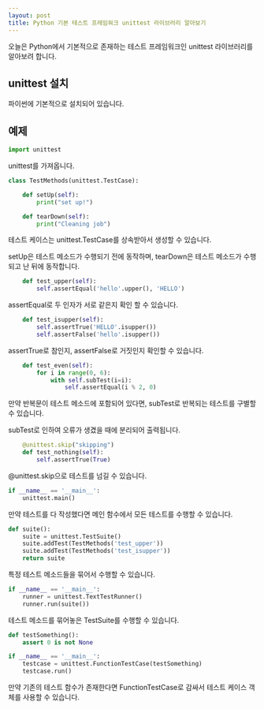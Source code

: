 ```yaml
---
layout: post
title: Python 기본 테스트 프레임워크 unittest 라이브러리 알아보기
---
```


오늘은 Python에서 기본적으로 존재하는 테스트 프레임워크인 unittest 라이브러리를 알아보려 합니다.

## unittest 설치

파이썬에 기본적으로 설치되어 있습니다.

## 예제

```python
import unittest
```

unittest를 가져옵니다.

```python
class TestMethods(unittest.TestCase):

    def setUp(self):
        print("set up!")

    def tearDown(self):
        print("Cleaning job")
```

테스트 케이스는 unittest.TestCase를 상속받아서 생성할 수 있습니다.

setUp은 테스트 메소드가 수행되기 전에 동작하며, tearDown은 테스트 메소드가 수행되고 난 뒤에 동작합니다.

```python
    def test_upper(self):
        self.assertEqual('hello'.upper(), 'HELLO')
```

assertEqual로 두 인자가 서로 같은지 확인 할 수 있습니다.

```python
    def test_isupper(self):
        self.assertTrue('HELLO'.isupper())
        self.assertFalse('hello'.isupper())
```

assertTrue로 참인지, assertFalse로 거짓인지 확인할 수 있습니다.

```python
    def test_even(self):
        for i in range(0, 6):
            with self.subTest(i=i):
                self.assertEqual(i % 2, 0)
```

만약 반복문이 테스트 메소드에 포함되어 있다면, subTest로 반복되는 테스트를 구별할 수 있습니다.

subTest로 인하여 오류가 생겼을 때에 분리되어 출력됩니다.

```python
    @unittest.skip("skipping")
    def test_nothing(self):
        self.assertTrue(True)
```

@unittest.skip으로 테스트를 넘길 수 있습니다.

```python
if __name__ == '__main__':
    unittest.main()
```

만약 테스트를 다 작성했다면 메인 함수에서 모든 테스트를 수행할 수 있습니다.

```python
def suite():
    suite = unittest.TestSuite()
    suite.addTest(TestMethods('test_upper'))
    suite.addTest(TestMethods('test_isupper'))
    return suite
```

특정 테스트 메소드들을 묶어서 수행할 수 있습니다.

```python
if __name__ == '__main__':
    runner = unittest.TextTestRunner()
    runner.run(suite())
```

테스트 메소드를 묶어놓은 TestSuite를 수행할 수 있습니다.

```python
def testSomething():
    assert 0 is not None

if __name__ == '__main__':
    testcase = unittest.FunctionTestCase(testSomething)
    testcase.run()
```

만약 기존의 테스트 함수가 존재한다면 FunctionTestCase로 감싸서 테스트 케이스 객체를 사용할 수 있습니다.

